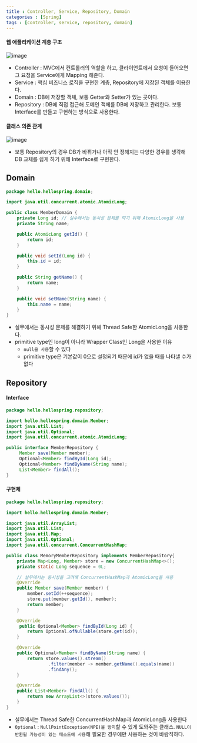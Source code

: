 ```yaml
---
title : Controller, Service, Repository, Domain
categories : [Spring]
tags : [controller, service, repository, domain]
---
```




#### 웹 애플리케이션 계층 구조

![image](https://github.com/sunjong0214/algorithm-study/assets/117134728/b40aa4df-cd67-4dbc-bf85-198cb9590f72)

- Controller : MVC에서 컨트롤러의 역할을 하고, 클라이언트에서 요청이 들어오면 그 요청을 Service에게 Mapping 해준다.
- Service : 핵심 비즈니스 로직을 구현한 계층, Repository에 저장된 객체를 이용한다.
- Domain : DB에 저장할 객체, 보통 Getter와 Setter가 있는 곳이다.
- Repository : DB에 직접 접근해 도메인 객체를 DB에 저장하고 관리한다. 보통 Interface를 만들고 구현하는 방식으로 사용한다.



#### 클래스 의존 관계

![image](https://github.com/sunjong0214/algorithm-study/assets/117134728/dcb26f38-8ee2-45ca-ad16-7332bfe18bed)

- 보통 Repository의 경우 DB가 바뀌거나 아직 안 정해지는 다양한 경우를 생각해 DB 교체를 쉽게 하기 위해 Interface로 구현한다.



## Domain

```java
package hello.hellospring.domain;

import java.util.concurrent.atomic.AtomicLong;

public class MemberDomain {
    private Long id; // 실수에서는 동시성 문제를 막기 위해 AtomicLong을 사용
    private String name;

    public AtomicLong getId() {
        return id;
    }

    public void setId(Long id) {
        this.id = id;
    }

    public String getName() {
        return name;
    }

    public void setName(String name) {
        this.name = name;
    }
}
```

- 실무에서는 동시성 문제를 해결하기 위해 Thread Safe한 AtomicLong을 사용한다.
- primitive type인 long이 아니라 Wrapper Class인 Long을 사용한 이유
  - `null을 사용`할 수 있다
  - primitive type은 기본값이 0으로 설정되기 때문에 id가 없을 때를 나타낼 수가 없다

## Repository

#### Interface

```java
package hello.hellospring.repository;

import hello.hellospring.domain.Member;
import java.util.List;
import java.util.Optional;
import java.util.concurrent.atomic.AtomicLong;

public interface MemberRepository {
     Member save(Member member);
     Optional<Member> findById(Long id);
     Optional<Member> findByName(String name);
     List<Member> findAll();
}
```

#### 구현체

```java
package hello.hellospring.repository;

import hello.hellospring.domain.Member;

import java.util.ArrayList;
import java.util.List;
import java.util.Map;
import java.util.Optional;
import java.util.concurrent.ConcurrentHashMap;

public class MemoryMemberRepository implements MemberRepository{
    private Map<Long, Member> store = new ConcurrentHashMap<>();
    private static Long sequence = 0L;

    // 실무에서는 동시성을 고려해 ConcurrentHashMap과 AtomicLong을 사용
    @Override
    public Member save(Member member) {
        member.setId(++sequence);
        store.put(member.getId(), member);
        return member;
    }

    @Override
     public Optional<Member> findById(Long id) {
        return Optional.ofNullable(store.get(id));
    }

    @Override
    public Optional<Member> findByName(String name) {
        return store.values().stream()
                .filter(member -> member.getName().equals(name))
                .findAny();
    }

    @Override
    public List<Member> findAll() {
        return new ArrayList<>(store.values());
    }
}
```

- 실무에서는 Thread Safe한 ConcurrentHashMap과 AtomicLong을 사용한다
- `Optional` : `NullPointException(NPE)을 방지`할 수 있게 도와주는 클래스. `NULL이 반환될 가능성이 있는 메소드에 사용`해 필요한 경우에만 사용하는 것이 바람직하다.